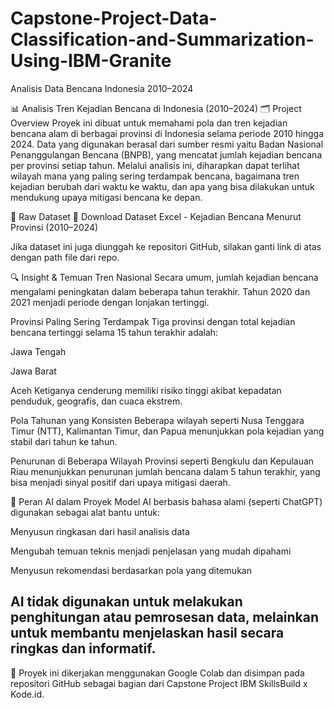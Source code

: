 # Capstone-Project-Data-Classification-and-Summarization-Using-IBM-Granite
Analisis Data Bencana Indonesia 2010–2024

📊 Analisis Tren Kejadian Bencana di Indonesia (2010–2024)
🗂️ Project Overview
Proyek ini dibuat untuk memahami pola dan tren kejadian bencana alam di berbagai provinsi di Indonesia selama periode 2010 hingga 2024. Data yang digunakan berasal dari sumber resmi yaitu Badan Nasional Penanggulangan Bencana (BNPB), yang mencatat jumlah kejadian bencana per provinsi setiap tahun.
Melalui analisis ini, diharapkan dapat terlihat wilayah mana yang paling sering terdampak bencana, bagaimana tren kejadian berubah dari waktu ke waktu, dan apa yang bisa dilakukan untuk mendukung upaya mitigasi bencana ke depan.

📁 Raw Dataset
📌 Download Dataset Excel - Kejadian Bencana Menurut Provinsi (2010–2024)

Jika dataset ini juga diunggah ke repositori GitHub, silakan ganti link di atas dengan path file dari repo.

🔍 Insight & Temuan
Tren Nasional
Secara umum, jumlah kejadian bencana mengalami peningkatan dalam beberapa tahun terakhir. Tahun 2020 dan 2021 menjadi periode dengan lonjakan tertinggi.

Provinsi Paling Sering Terdampak
Tiga provinsi dengan total kejadian bencana tertinggi selama 15 tahun terakhir adalah:

Jawa Tengah

Jawa Barat

Aceh
Ketiganya cenderung memiliki risiko tinggi akibat kepadatan penduduk, geografis, dan cuaca ekstrem.

Pola Tahunan yang Konsisten
Beberapa wilayah seperti Nusa Tenggara Timur (NTT), Kalimantan Timur, dan Papua menunjukkan pola kejadian yang stabil dari tahun ke tahun.

Penurunan di Beberapa Wilayah
Provinsi seperti Bengkulu dan Kepulauan Riau menunjukkan penurunan jumlah bencana dalam 5 tahun terakhir, yang bisa menjadi sinyal positif dari upaya mitigasi daerah.

🤖 Peran AI dalam Proyek
Model AI berbasis bahasa alami (seperti ChatGPT) digunakan sebagai alat bantu untuk:

Menyusun ringkasan dari hasil analisis data

Mengubah temuan teknis menjadi penjelasan yang mudah dipahami

Menyusun rekomendasi berdasarkan pola yang ditemukan

AI tidak digunakan untuk melakukan penghitungan atau pemrosesan data, melainkan untuk membantu menjelaskan hasil secara ringkas dan informatif.
---

📌 Proyek ini dikerjakan menggunakan Google Colab dan disimpan pada repositori GitHub sebagai bagian dari Capstone Project IBM SkillsBuild x Kode.id.

